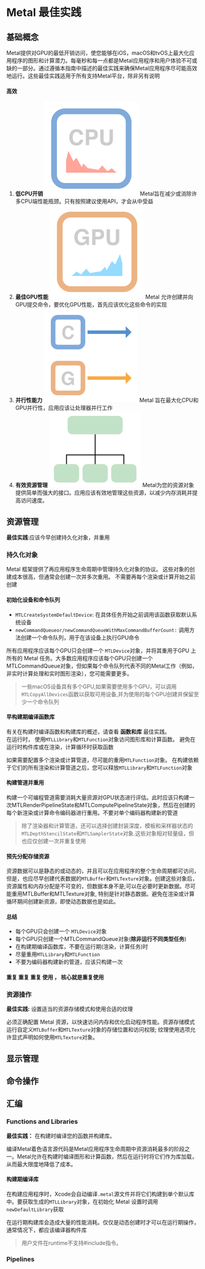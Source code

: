 # Metal 最佳实践  

## 基础概念  
Metal提供对GPU的最低开销访问，使您能够在iOS，macOS和tvOS上最大化应用程序的图形和计算潜力。每毫秒和每一点都是Metal应用程序和用户体验不可或缺的一部分。通过遵循本指南中描述的最佳实践来确保Metal应用程序尽可能高效地运行。这些最佳实践适用于所有支持Metal平台，除非另有说明   

#### 高效  
1. __低CPU开销__
![](../../assets/translation/FundamentalConcepts_CPU_2x.png) 
Metal旨在减少或消除许多CPU端性能瓶颈。只有按照建议使用API，才会从中受益   
2. __最佳GPU性能__
![](../../assets/translation/FundamentalConcepts_GPU_2x.png)
Metal 允许创建并向GPU提交命令，要优化GPU性能，首先应该优化这些命令的实现     
3. __并行性能力__
![](../../assets/translation/FundamentalConcepts_Parallelism_2x.png)
Metal 旨在最大化CPU和GPU并行性，应用应该让处理器并行工作   
4. __有效资源管理__
![](../../assets/translation/FundamentalConcepts_ResourceManagement_2x.png)
Metal为您的资源对象提供简单而强大的接口。应用应该有效地管理这些资源，以减少内存消耗并提高访问速度。  




## 资源管理   
__最佳实践__:应该今早创建持久化对象，并重用   
### 持久化对象  
Metal 框架提供了再应用程序生命周期中管理持久化对象的协议。 这些对象的创建成本很高，但通常会创建一次并多次重用。  不需要再每个渲染或计算开始之前创建    

#### 初始化设备和命令队列  
* `MTLCreateSystemDefaultDevice`: 在具体任务开始之前调用该函数获取默认系统设备   
* `newCommandQueueor/newCommandQueueWithMaxCommandBufferCount:` 调用方法创建一个命令队列，用于在该设备上执行GPU命令    

所有应用程序应该每个GPU只会创建一个 `MTLDevice`对象，并将其重用于GPU 上所有的 Metal 任务。大多数应用程序应该每个GPU只创建一个MTLCommandQueue对象，但如果每个命令队列代表不同的Metal工作（例如，非实时计算处理和实时图形渲染），您可能需要更多。    

>   一些macOS设备具有多个GPU,如果需要使用多个GPU，可以调用`MTLCopyAllDevices`函数以获取可用设备,并为使用的每个GPU创建并保留至少一个命令队列


#### 早构建期编译函数库  
有关在构建时编译函数和构建库的概述，请查看 __函数和库__ 最佳实践。  
在运行时， 使用`MTLLibrary`和`MTLFunction`对象访问图形库和计算函数。 避免在运行时构件库或在渲染，计算循环时获取函数   

如果需要配置多个渲染或计算管道，尽可能的重用`MTLFunction`对象。 在构建依赖于它们的所有渲染和计算管道之后，您可以释放`MTLLibrary`和`MTLFunction`对象   


#### 构建管道并重用   
构建一个可编程管道需要消耗大量资源对GPU状态进行评估。此时应该只构建一次MTLRenderPipelineState和MTLComputePipelineState对象，然后在创建的每个新渲染或计算命令编码器进行重用。不要对单个编码器构建新的管道


> 除了渲染器和计算管道，还可以选择创建封装深度，模板和采样器状态的`MTLDepthStencilState`和`MTLSamplerState`对象.这些对象相对轻量级，但也应仅创建一次并重复使用


#### 预先分配存储资源  
资源数据可以是静态的或动态的，并且可以在应用程序的整个生命周期都可访问，但是，也应尽早创建代表数据的`MTLBuffer`和`MTLTexture`对象。创建这些对象后，资源属性和内存分配是不可变的，但数据本身不是;可以在必要时更新数据。尽可能重用MTLBuffer和MTLTexture对象, 特别是针对静态数据。避免在渲染或计算循环期间创建新资源，即使动态数据也是如此。


#### 总结
* 每个GPU只会创建一个 `MTLDevice`对象  
* 每个GPU只创建一个MTLCommandQueue对象(__除非运行不同类型任务__)     
* 在构建期编译函数库，不要在运行期(渲染，计算任务)时   
* 尽量重用`MTLLibrary`和`MTLFunction`   
* 不要为编码器构建新的管道，应该只构建一次   

#### 重复 重复 重复  使用 ， 核心就是重复使用   


### 资源操作  
__最佳实践:__  设置适当的资源存储模式和使用合适的纹理  

必须正确配置 Metal 资源，以快速访问内存和优化启动程序性能。资源存储模式运行自定义`MTLBuffer`和`MTLTexture`对象的存储位置和访问权限; 纹理使用选项允许显式声明如何使用`MTLTexture`对象。



## 显示管理  







## 命令操作  





## 汇编  
### Functions and Libraries

__最佳实践：__ 在构建时编译您的函数并构建库。

编译Metal着色语言源代码是Metal应用程序生命周期中资源消耗最多的阶段之一。Metal允许在构建时编译图形和计算函数，然后在运行时将它们作为库加载，从而最大限度地降低了成本。



#### 构建期编译库  
在构建应用程序时，Xcode会自动编译`.metal`源文件并将它们构建到单个默认库中。要获取生成的`MTLLibrary`对象，在初始化 Metal 设置时调用`newDefaultLibrary`获取   
>  

在运行期构建库会造成大量的性能消耗。仅仅是动态创建时才可以在运行期操作，通常情况下，都应该编译器构件库    
> 用户文件在runtime不支持#include指令。   





### Pipelines  

